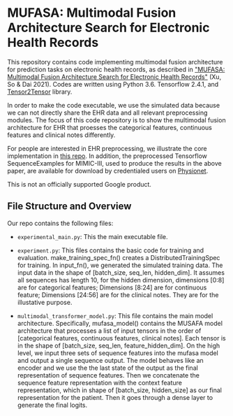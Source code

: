 # MUFASA: Multimodal Fusion Architecture Search for Electronic Health Records

This repository contains code implementing multimodal fusion architecture for
prediction tasks on electronic health records, as described in
["MUFASA: Multimodal Fusion Architecture Search for Electronic Health Records"](https://arxiv.org/abs/2102.02340)
(Xu, So & Dai 2021). Codes are written using Python 3.6. Tensorflow 2.4.1, and
[Tensor2Tensor](https://github.com/tensorflow/tensor2tensor) library.

In order to make the code executable, we use the simulated data because we can
not directly share the EHR data and all relevant preprocessing modules. The
focus of this code repository is to show the multimodal fusion architecture for
EHR that proesses the categorical features, continuous features and clinical
notes differently.

For people are interested in EHR preprocessing, we illustrate the core
implementation in
[this repo](https://github.com/Google-Health/records-research/tree/master/clinical-notes-prediction).
In addition, the preprocessed Tensorflow SequenceExamples for MIMIC-III, used to
produce the results in the above paper, are available for download by
credentialed users on [Physionet](https://physionet.org/content/mimic-seqex).

This is not an officially supported Google product.

## File Structure and Overview

Our repo contains the following files:

*   `experimental_main.py`: This the main executable file.

*   `experiment.py`: This files contains the basic code for training and
    evaluation. make_training_spec_fn() creates a DistributedTrainingSpec for
    training. In input_fn(), we generated the simulated training data. The input
    data in the shape of \[batch_size, seq_len, hidden_dim\]. It assumes all
    sequences has length 10, for the hidden dimension, dimensions \[0:8\] are
    for categorical features; Dimensions \[8:24\] are for continuous feature;
    Dimensions \[24:56\] are for the clinical notes. They are for the
    illustative purpose.

*   `multimodal_transformer_model.py`: This file contains the main model
    architecture. Specifically, mufasa_model() contains the MUSAFA model
    architecture that processes a list of input tensors in the order of
    \[categorical features, continuous features, clinical notes\]. Each tensor
    is in the shape of \[batch_size, seq_len, feature_hidden_dim\]. On the high
    level, we input three sets of sequence features into the mufasa model and
    output a single sequence output. The model behaves like an encoder and we
    use the the last state of the output as the final representation of sequence
    features. Then we concatenate the sequence feature representation with the
    context feature representation, which in shape of \[batch_size,
    hidden_size\] as our final representation for the patient. Then it goes
    through a dense layer to generate the final logits.
